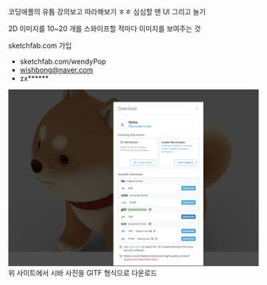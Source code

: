 코딩애플의 유튭 강의보고 따라해보기 ㅎㅎ
심심할 땐 UI 그리고 놀기

2D 이미지를 10~20 개를 스와이프할 적마다 이미지를 보여주는 것


sketchfab.com 가입
- sketchfab.com/wendyPop
- wishbong@naver.com
- zx******

<img src="../glTF.png">
위 사이트에서 시바 사진을 GlTF 형식으로 다운로드
